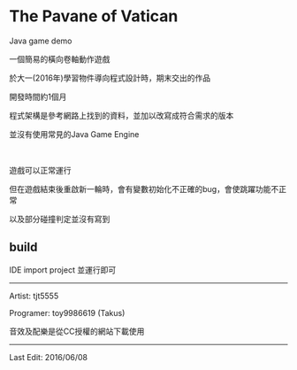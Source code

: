 # The Pavane of Vatican
Java game demo

一個簡易的橫向卷軸動作遊戲

於大一(2016年)學習物件導向程式設計時，期末交出的作品

開發時間約1個月

程式架構是參考網路上找到的資料，並加以改寫成符合需求的版本

並沒有使用常見的Java Game Engine

  </br>

遊戲可以正常運行

但在遊戲結束後重啟新一輪時，會有變數初始化不正確的bug，會使跳躍功能不正常

以及部分碰撞判定並沒有寫到

## build
IDE import project 並運行即可


***
Artist: tjt5555

Programer: toy9986619 (Takus)

音效及配樂是從CC授權的網站下載使用
***


Last Edit: 2016/06/08
